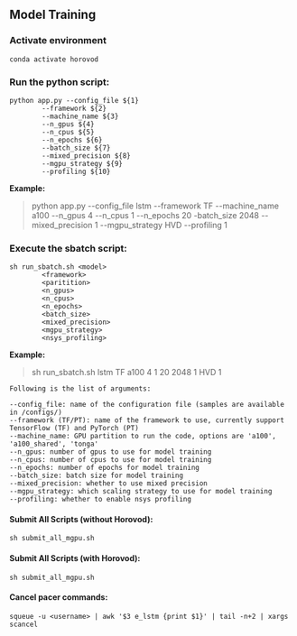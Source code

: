 ## Model Training

### Activate environment
```
conda activate horovod
```

### Run the python script: 
```
python app.py --config_file ${1} 
		--framework ${2} 
		--machine_name ${3} 
		--n_gpus ${4} 
		--n_cpus ${5} 
		--n_epochs ${6} 
		--batch_size ${7} 
		--mixed_precision ${8} 
		--mgpu_strategy ${9} 
		--profiling ${10}
```
<b>Example:</b> 
> python app.py --config_file lstm --framework TF --machine_name a100 --n_gpus 4 --n_cpus 1 --n_epochs 20 -batch_size 2048 --mixed_precision 1 --mgpu_strategy HVD --profiling 1

### Execute the sbatch script: 
```
sh run_sbatch.sh <model> 
		<framework> 
		<paritition> 
		<n_gpus> 
		<n_cpus> 
		<n_epochs> 
		<batch_size> 
		<mixed_precision> 
		<mgpu_strategy> 
		<nsys_profiling>
```
**Example:** 
> sh run_sbatch.sh lstm TF a100 4 1 20 2048 1 HVD 1

```
Following is the list of arguments:

--config_file: name of the configuration file (samples are available in /configs/)
--framework (TF/PT): name of the framework to use, currently support TensorFlow (TF) and PyTorch (PT)
--machine_name: GPU partition to run the code, options are 'a100', 'a100_shared', 'tonga'
--n_gpus: number of gpus to use for model training
--n_cpus: number of cpus to use for model training
--n_epochs: number of epochs for model training
--batch_size: batch size for model training
--mixed_precision: whether to use mixed precision
--mgpu_strategy: which scaling strategy to use for model training
--profiling: whether to enable nsys profiling
```
#### Submit All Scripts (without Horovod):
```
sh submit_all_mgpu.sh
```

#### Submit All Scripts (with Horovod): 
```
sh submit_all_mgpu.sh
```

#### Cancel pacer commands: 
```
squeue -u <username> | awk '$3 e_lstm {print $1}' | tail -n+2 | xargs scancel
```